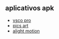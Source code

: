 ## aplicativos apk

- [vsco pro](https://t.co/0KtxYNxHdm)
- [pics art](https://www.mediafire.com/file/zfkf6r55oekrbdr/PicsArt-Photo-Studio-v14.0.3-Final-Unlocked__AndroidFinal.com_.apk/file)
- [alight motion](https://www.mediafire.com/file/sz0g4u4iyjol17b/Alight_Motion_V.3.1.4.apk/file)
